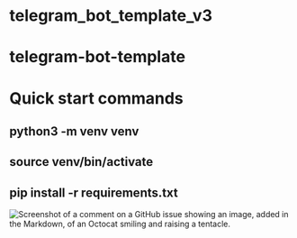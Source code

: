 # telegram_bot_template_v3
# telegram-bot-template
#     Quick start commands
## python3 -m venv venv
## source venv/bin/activate
## pip install -r requirements.txt
![Screenshot of a comment on a GitHub issue showing an image, added in the Markdown, of an Octocat smiling and raising a tentacle.](https://miro.medium.com/v2/resize:fit:1400/1*lpV49uSTaxnGNRCY99wXkQ.png)